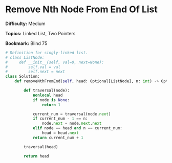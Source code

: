 # Remove Nth Node From End Of List

**Difficulty:** Medium

**Topics:** Linked List, Two Pointers

**Bookmark:** Blind 75

```python
# Definition for singly-linked list.
# class ListNode:
#     def __init__(self, val=0, next=None):
#         self.val = val
#         self.next = next
class Solution:
    def removeNthFromEnd(self, head: Optional[ListNode], n: int) -> Optional[ListNode]:

        def traversal(node):
            nonlocal head
            if node is None:
                return 1

            current_num = traversal(node.next)
            if current_num - 1 == n:
                node.next = node.next.next
            elif node == head and n == current_num:
                head = head.next
            return current_num + 1

        traversal(head)

        return head
```
